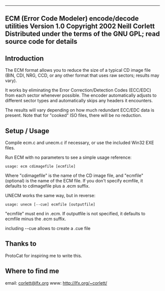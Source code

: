-----------------------------------------------------------------------------
ECM (Error Code Modeler) encode/decode utilities
Version 1.0
Copyright 2002 Neill Corlett
Distributed under the terms of the GNU GPL; read source code for details
-----------------------------------------------------------------------------

Introduction
------------

The ECM format allows you to reduce the size of a typical CD image file
(BIN, CDI, NRG, CCD, or any other format that uses raw sectors; results may
vary).

It works by eliminating the Error Correction/Detection Codes (ECC/EDC) from
each sector whenever possible.  The encoder automatically adjusts to
different sector types and automatically skips any headers it encounters.

The results will vary depending on how much redundant ECC/EDC data is
present.  Note that for "cooked" ISO files, there will be no reduction.


Setup / Usage
-------------

Compile ecm.c and unecm.c if necessary, or use the included Win32 EXE files.

Run ECM with no parameters to see a simple usage reference:

    usage: ecm cdimagefile [ecmfile]

Where "cdimagefile" is the name of the CD image file, and "ecmfile"
(optional) is the name of the ECM file.  If you don't specify ecmfile, it
defaults to cdimagefile plus a .ecm suffix.

UNECM works the same way, but in reverse:

    usage: unecm [--cue] ecmfile [outputfile]

"ecmfile" must end in .ecm.  If outputfile is not specified, it defaults
to ecmfile minus the .ecm suffix.

including --cue allows to create a .cue file


Thanks to
---------

ProtoCat for inspiring me to write this.


Where to find me
----------------

email: corlett@lfx.org
www:   http://lfx.org/~corlett/
